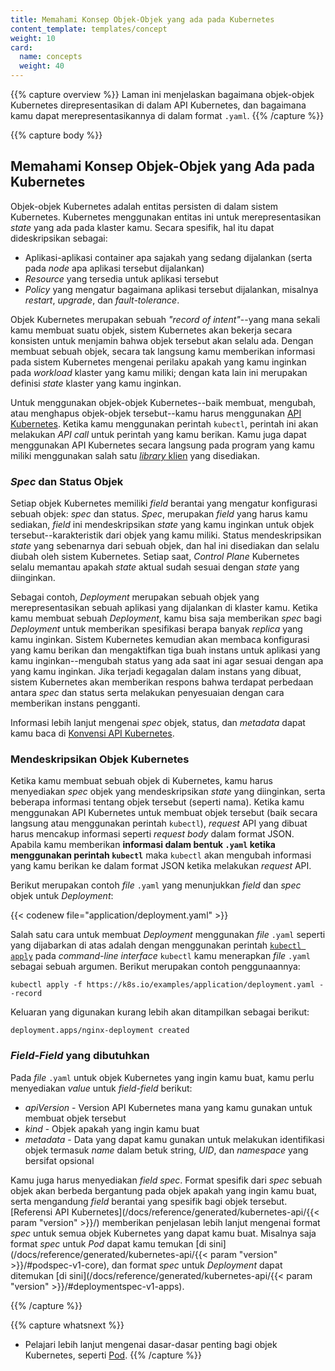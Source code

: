 ```yaml
---
title: Memahami Konsep Objek-Objek yang ada pada Kubernetes
content_template: templates/concept
weight: 10
card:
  name: concepts
  weight: 40
---
```


{{% capture overview %}}
Laman ini menjelaskan bagaimana objek-objek Kubernetes direpresentasikan di dalam API Kubernetes,
dan bagaimana kamu dapat merepresentasikannya di dalam format `.yaml`.
{{% /capture %}}

{{% capture body %}}
## Memahami Konsep Objek-Objek yang Ada pada Kubernetes

Objek-objek Kubernetes adalah entitas persisten di dalam sistem Kubernetes.
Kubernetes menggunakan entitas ini untuk merepresentasikan _state_ yang ada pada
klaster kamu. Secara spesifik, hal itu dapat dideskripsikan sebagai:

* Aplikasi-aplikasi container apa sajakah yang sedang dijalankan (serta pada _node_ apa aplikasi tersebut dijalankan)
* _Resource_ yang tersedia untuk aplikasi tersebut
* _Policy_ yang mengatur bagaimana aplikasi tersebut dijalankan, misalnya _restart_, _upgrade_, dan _fault-tolerance_.

Objek Kubernetes merupakan sebuah _"record of intent"_--yang mana sekali kamu membuat suatu objek,
sistem Kubernetes akan bekerja secara konsisten untuk menjamin
bahwa objek tersebut akan selalu ada. Dengan membuat sebuah objek, secara tak langsung kamu
memberikan informasi pada sistem Kubernetes mengenai perilaku apakah yang kamu inginkan pada _workload_ klaster yang kamu miliki;
dengan kata lain ini merupakan definisi _state_ klaster yang kamu inginkan.

Untuk menggunakan objek-objek Kubernetes--baik membuat, mengubah, atau menghapus objek-objek tersebut--kamu
harus menggunakan [API Kubernetes](/docs/concepts/overview/kubernetes-api/).
Ketika kamu menggunakan perintah `kubectl`, perintah ini akan melakukan _API call_ untuk perintah
yang kamu berikan. Kamu juga dapat menggunakan API Kubernetes secara langsung pada program yang kamu miliki
menggunakan salah satu [_library_ klien](/docs/reference/using-api/client-libraries/) yang disediakan.

### _Spec_ dan Status Objek

Setiap objek Kubernetes memiliki _field_ berantai yang mengatur konfigurasi sebuah objek:
_spec_ dan status. _Spec_, merupakan _field_ yang harus kamu sediakan, _field_ ini mendeskripsikan
_state_ yang kamu inginkan untuk objek tersebut--karakteristik dari objek yang kamu miliki.
Status mendeskripsikan _state_ yang sebenarnya dari sebuah objek, dan hal ini disediakan dan selalu diubah oleh
sistem Kubernetes. Setiap saat, _Control Plane_ Kubernetes selalu memantau apakah _state_ aktual sudah sesuai dengan
_state_ yang diinginkan.

Sebagai contoh, _Deployment_ merupakan sebuah objek yang merepresentasikan sebuah aplikasi yang dijalankan di klaster kamu.
Ketika kamu membuat sebuah _Deployment_, kamu bisa saja memberikan _spec_ bagi _Deployment_ untuk memberikan spesifikasi
berapa banyak _replica_ yang kamu inginkan. Sistem Kubernetes kemudian akan membaca konfigurasi yang kamu berikan
dan mengaktifkan tiga buah instans untuk aplikasi yang kamu inginkan--mengubah status yang ada saat ini agar sesuai dengan apa yang kamu inginkan.
Jika terjadi kegagalan dalam instans yang dibuat, sistem Kubernetes akan memberikan respons bahwa terdapat perbedaan antara _spec_ dan status serta
melakukan penyesuaian dengan cara memberikan instans pengganti.

Informasi lebih lanjut mengenai _spec_ objek, status, dan _metadata_ dapat kamu baca di [Konvensi API Kubernetes](https://git.k8s.io/community/contributors/devel/sig-architecture/api-conventions.md).

### Mendeskripsikan Objek Kubernetes

Ketika kamu membuat sebuah objek di Kubernetes, kamu harus menyediakan _spec_ objek yang
mendeskripsikan _state_ yang diinginkan, serta beberapa informasi tentang objek tersebut (seperti nama).
Ketika kamu menggunakan API Kubernetes untuk membuat objek tersebut (baik secara langsung atau menggunakan perintah
`kubectl`), _request_ API yang dibuat harus mencakup informasi seperti _request body_ dalam format JSON.
Apabila kamu memberikan **informasi dalam bentuk `.yaml` ketika menggunakan perintah `kubectl`** maka `kubectl`
akan mengubah informasi yang kamu berikan ke dalam format JSON ketika melakukan _request_ API.

Berikut merupakan contoh _file_ `.yaml` yang menunjukkan _field_ dan _spec_ objek untuk _Deployment_:

{{< codenew file="application/deployment.yaml" >}}

Salah satu cara untuk membuat _Deployment_ menggunakan _file_ `.yaml`
seperti yang dijabarkan di atas adalah dengan menggunakan perintah
[`kubectl apply`](/docs/reference/generated/kubectl/kubectl-commands#apply)
pada _command-line interface_ `kubectl` kamu menerapkan _file_ `.yaml` sebagai sebuah argumen.
Berikut merupakan contoh penggunaannya:

```shell
kubectl apply -f https://k8s.io/examples/application/deployment.yaml --record
```

Keluaran yang digunakan kurang lebih akan ditampilkan sebagai berikut:

```shell
deployment.apps/nginx-deployment created
```

### _Field-Field_ yang dibutuhkan

Pada _file_ `.yaml` untuk objek Kubernetes yang ingin kamu buat, kamu perlu
menyediakan _value_ untuk _field-field_ berikut:

* _apiVersion_ - Version API Kubernetes mana yang kamu gunakan untuk membuat objek tersebut
* _kind_ - Objek apakah yang ingin kamu buat
* _metadata_ - Data yang dapat kamu gunakan untuk melakukan identifikasi objek termasuk _name_ dalam betuk string, _UID_, dan _namespace_ yang bersifat opsional

Kamu juga harus menyediakan _field_ _spec_. Format spesifik dari _spec_ sebuah objek akan berbeda bergantung
pada objek apakah yang ingin kamu buat, serta mengandung _field_ berantai yang spesifik bagi objek tersebut.
[Referensi API Kubernetes](/docs/reference/generated/kubernetes-api/{{< param "version" >}}/) memberikan penjelasan
lebih lanjut mengenai format _spec_ untuk semua objek Kubernetes yang dapat kamu buat. Misalnya saja format _spec_
untuk _Pod_ dapat kamu temukan [di sini](/docs/reference/generated/kubernetes-api/{{< param "version" >}}/#podspec-v1-core),
dan format _spec_ untuk _Deployment_ dapat ditemukan
[di sini](/docs/reference/generated/kubernetes-api/{{< param "version" >}}/#deploymentspec-v1-apps).

{{% /capture %}}

{{% capture whatsnext %}}
* Pelajari lebih lanjut mengenai dasar-dasar penting bagi objek Kubernetes, seperti [Pod](/docs/concepts/workloads/pods/pod-overview/).
{{% /capture %}}


